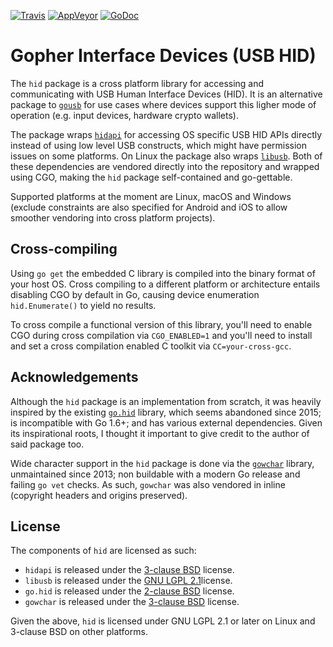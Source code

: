 [![Travis][travisimg]][travisurl]
[![AppVeyor][appveyorimg]][appveyorurl]
[![GoDoc][docimg]][docurl]

[travisimg]: https://travis-ci.org/karalabe/hid.svg?branch=master
[travisurl]: https://travis-ci.org/karalabe/hid
[appveyorimg]: https://ci.appveyor.com/api/projects/status/plroy54odykb0ch3/branch/master?svg=true
[appveyorurl]: https://ci.appveyor.com/project/karalabe/hid
[docimg]: https://godoc.org/github.com/karalabe/hid?status.svg
[docurl]: https://godoc.org/github.com/karalabe/hid

# Gopher Interface Devices (USB HID)

The `hid` package is a cross platform library for accessing and communicating with USB Human Interface
Devices (HID). It is an alternative package to [`gousb`](https://github.com/karalabe/gousb) for use
cases where devices support this ligher mode of operation (e.g. input devices, hardware crypto wallets).

The package wraps [`hidapi`](https://github.com/signal11/hidapi) for accessing OS specific USB HID APIs
directly instead of using low level USB constructs, which might have permission issues on some platforms.
On Linux the package also wraps [`libusb`](https://github.com/libusb/libusb). Both of these dependencies
are vendored directly into the repository and wrapped using CGO, making the `hid` package self-contained
and go-gettable.

Supported platforms at the moment are Linux, macOS and Windows (exclude constraints are also specified
for Android and iOS to allow smoother vendoring into cross platform projects).

## Cross-compiling

Using `go get` the embedded C library is compiled into the binary format of your host OS. Cross compiling to a different platform or architecture entails disabling CGO by default in Go, causing device enumeration `hid.Enumerate()` to yield no results.

To cross compile a functional version of this library, you'll need to enable CGO during cross compilation via `CGO_ENABLED=1` and you'll need to install and set a cross compilation enabled C toolkit via `CC=your-cross-gcc`.

## Acknowledgements

Although the `hid` package is an implementation from scratch, it was heavily inspired by the existing
[`go.hid`](https://github.com/GeertJohan/go.hid) library, which seems abandoned since 2015; is incompatible
with Go 1.6+; and has various external dependencies. Given its inspirational roots, I thought it important
to give credit to the author of said package too.

Wide character support in the `hid` package is done via the [`gowchar`](https://github.com/orofarne/gowchar)
library, unmaintained since 2013; non buildable with a modern Go release and failing `go vet` checks. As
such, `gowchar` was also vendored in inline (copyright headers and origins preserved).

## License

The components of `hid` are licensed as such:

- `hidapi` is released under the [3-clause BSD](https://github.com/signal11/hidapi/blob/master/LICENSE-bsd.txt) license.
- `libusb` is released under the [GNU LGPL 2.1](https://github.com/libusb/libusb/blob/master/COPYING)license.
- `go.hid` is released under the [2-clause BSD](https://github.com/GeertJohan/go.hid/blob/master/LICENSE) license.
- `gowchar` is released under the [3-clause BSD](https://github.com/orofarne/gowchar/blob/master/LICENSE) license.

Given the above, `hid` is licensed under GNU LGPL 2.1 or later on Linux and 3-clause BSD on other platforms.
